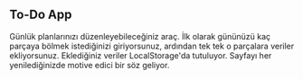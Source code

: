## **To-Do App**
Günlük planlarınızı düzenleyebileceğiniz araç. 
İlk olarak gününüzü kaç parçaya bölmek istediğinizi giriyorsunuz, ardından tek tek o parçalara veriler ekliyorsunuz. Eklediğiniz veriler LocalStorage'da tutuluyor. 
Sayfayı her yenilediğinizde motive edici bir söz geliyor. 


